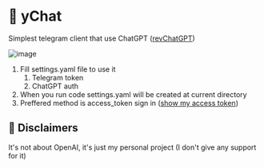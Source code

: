 # 💭 yChat

Simplest telegram client that use ChatGPT ([revChatGPT](https://github.com/acheong08/ChatGPT))

![image](https://i.imgur.com/L95j5fU.png)

1. Fill settings.yaml file to use it
    1. Telegram token
    2. ChatGPT auth
2. When you run code settings.yaml will be created at current directory
3. Preffered method is access_token sign in ([show my access token](https://chat.openai.com/api/auth/session))


## 🚨 Disclaimers

It's not about OpenAI, it's just my personal project (I don't give any support for it)
